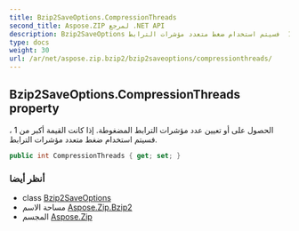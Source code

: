 ```yaml
---
title: Bzip2SaveOptions.CompressionThreads
second_title: Aspose.ZIP لمرجع .NET API
description: Bzip2SaveOptions ملكية. الحصول على أو تعيين عدد مؤشرات الترابط المضغوطة. إذا كانت القيمة أكبر من 1  فسيتم استخدام ضغط متعدد مؤشرات الترابط.
type: docs
weight: 30
url: /ar/net/aspose.zip.bzip2/bzip2saveoptions/compressionthreads/
---
```

## Bzip2SaveOptions.CompressionThreads property

الحصول على أو تعيين عدد مؤشرات الترابط المضغوطة. إذا كانت القيمة أكبر من 1 ، فسيتم استخدام ضغط متعدد مؤشرات الترابط.

```csharp
public int CompressionThreads { get; set; }
```

### أنظر أيضا

* class [Bzip2SaveOptions](../)
* مساحة الاسم [Aspose.Zip.Bzip2](../../bzip2saveoptions/)
* المجسم [Aspose.Zip](../../../)



